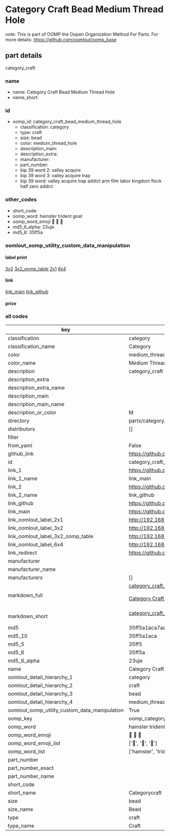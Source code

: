 # Category Craft Bead Medium Thread Hole  

note: This is part of OOMP the Oopen Organization Method For Parts. For more details: https://github.com/oomlout/oomp_base

##  part details
  



category_craft



### name
* name: Category Craft Bead Medium Thread Hole
* name_short: 
### id
* oomp_id: category_craft_bead_medium_thread_hole
  * classification: category
  * type: craft
  * size: bead
  * color: medium_thread_hole
  * description_main: 
  * description_extra: 
  * manufacturer: 
  * part_number: 
  * bip 39 word 2: valley acquire
  * bip 39 word 3: valley acquire trap
  * bip 39 word: valley acquire trap addict arm film labor kingdom flock half zero addict

### other_codes
* short_code: 
* oomp_word: hamster trident goat
* oomp_word_emoji :hamster: :trident: :goat:
* md5_6_alpha: 23uje
* md5_6: 35ff5a






### oomlout_oomp_utility_custom_data_manipulation
#### label print
[3x2](http://192.168.1.245:1112/?label=oomp%2023uje)
[3x2_oomp_table](http://192.168.1.108:1112/?label=oomp%2023uje)
[2x1](http://192.168.1.242:1112/?label=oomp%2023uje)
[6x4](http://192.168.1.55:1112/?label=oomp%2023uje)    

#### link

[link_main](https://github.com/oomlout/oomlout_oomp_version_1_messy/tree/main/parts/category_craft_bead_medium_thread_hole) [link_github](https://github.com/oomlout/oomlout_oomp_version_1_messy/tree/main/parts/category_craft_bead_medium_thread_hole)                             

#### price







### all codes 
| key | value |  
| --- | --- |  
| classification | category |  
| classification_name | Category |  
| color | medium_thread_hole |  
| color_name | Medium Thread Hole |  
| description | category_craft |  
| description_extra |  |  
| description_extra_name |  |  
| description_main |  |  
| description_main_name |  |  
| description_or_color | M  |  
| directory | parts/category_craft_bead_medium_thread_hole |  
| distributors | [] |  
| filter |  |  
| from_yaml | False |  
| github_link | https://github.com/oomlout/oomlout_oomp_part_src/tree/main/parts/category_craft_bead_medium_thread_hole |  
| id | category_craft_bead_medium_thread_hole |  
| link_1 | https://github.com/oomlout/oomlout_oomp_version_1_messy/tree/main/parts/category_craft_bead_medium_thread_hole |  
| link_1_name | link_main |  
| link_2 | https://github.com/oomlout/oomlout_oomp_version_1_messy/tree/main/parts/category_craft_bead_medium_thread_hole |  
| link_2_name | link_github |  
| link_github | https://github.com/oomlout/oomlout_oomp_version_1_messy/tree/main/parts/category_craft_bead_medium_thread_hole |  
| link_main | https://github.com/oomlout/oomlout_oomp_version_1_messy/tree/main/parts/category_craft_bead_medium_thread_hole |  
| link_oomlout_label_2x1 | http://192.168.1.242:1112/?label=oomp%2023uje |  
| link_oomlout_label_3x2 | http://192.168.1.245:1112/?label=oomp%2023uje |  
| link_oomlout_label_3x2_oomp_table | http://192.168.1.108:1112/?label=oomp%2023uje |  
| link_oomlout_label_6x4 | http://192.168.1.55:1112/?label=oomp%2023uje |  
| link_redirect | https://github.com/oomlout/oomlout_oomp_version_1_messy/tree/main/parts/category_craft_bead_medium_thread_hole |  
| manufacturer |  |  
| manufacturer_name |  |  
| manufacturers | [] |  
| markdown_full | [category_craft_bead_medium_thread_hole](none)<br>[](none)<br>[Category Craft Bead Medium Thread Hole](none)<br><br> |  
| markdown_short | [category_craft_bead_medium_thread_hole](none)<br><br> |  
| md5 | 35ff5a1aca7aaf895905d035ce808f87 |  
| md5_10 | 35ff5a1aca |  
| md5_5 | 35ff5 |  
| md5_6 | 35ff5a |  
| md5_6_alpha | 23uje |  
| name | Category Craft Bead Medium Thread Hole |  
| oomlout_detail_hierarchy_1 | category |  
| oomlout_detail_hierarchy_2 | craft |  
| oomlout_detail_hierarchy_3 | bead |  
| oomlout_detail_hierarchy_4 | medium_thread_hole |  
| oomlout_oomp_utility_custom_data_manipulation | True |  
| oomp_key | oomp_category_craft_bead_medium_thread_hole |  
| oomp_word | hamster trident goat |  
| oomp_word_emoji | :hamster: :trident: :goat: |  
| oomp_word_emoji_list | [':hamster:', ':trident:', ':goat:'] |  
| oomp_word_list | ['hamster', 'trident', 'goat'] |  
| part_number |  |  
| part_number_exact |  |  
| part_number_name |  |  
| short_code |  |  
| short_name | Categorycraft |  
| size | bead |  
| size_name | Bead |  
| type | craft |  
| type_name | Craft |  
